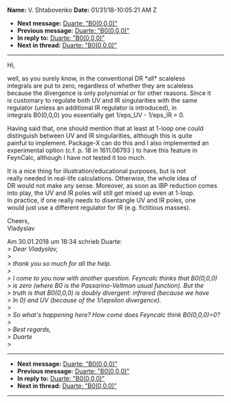**Name:** V. Shtabovenko
**Date:** 01/31/18-10:05:21 AM Z

  - **Next message:** [Duarte: "B0(0,0,0)"](1387.html)
  - **Previous message:** [Duarte: "B0(0,0,0)"](1385.html)
  - **In reply to:** [Duarte: "B0(0,0,0)"](1385.html)
  - **Next in thread:** [Duarte: "B0(0,0,0)"](1387.html)

-----

Hi,  

well, as you surely know, in the conventional DR \*all\* scaleless  
integrals are put to zero, regardless of whether they are scaleless  
because the divergence is only polynomial or for other reasons. Since
it  
is customary to regulate both UV and IR singularities with the same  
regulator (unless an additional IR regulator is introduced), in  
integrals B0(0,0,0) you essentially get 1/eps\_UV - 1/eps\_IR = 0.  

Having said that, one should mention that at least at 1-loop one could  
distinguish between UV and IR singularities, although this is quite  
painful to implement. Package-X can do this and I also implemented an  
experimental option (c.f. p. 18 in 1611.06793 ) to have this feature
in  
FeynCalc, although I have not tested it too much.  

It is a nice thing for illustration/educational purposes, but is not  
really needed in real-life calculations. Otherwise, the whole idea of  
DR would not make any sense. Moreover, as soon as IBP reduction comes  
into play, the UV and IR poles will still get mixed up even at 1-loop.  
In practice, if one really needs to disentangle UV and IR poles, one  
would just use a different regulator for IR (e.g. fictitious masses).  

Cheers,  
Vladyslav  

Am 30.01.2018 um 18:34 schrieb Duarte:  
*\> Dear Vladyslav,*  
*\>*  
*\> thank you so much for all the help.*  
*\>*  
*\> I come to you now with another question. Feyncalc thinks that
B0(0,0,0)*  
*\> is zero (where B0 is the Passarino-Veltman usual function). But
the*  
*\> truth is that B0(0,0,0) is doubly divergent: infrared (because we
have*  
*\> ln 0) and UV (because of the 1/\\epsilon divergence).*  
*\>*  
*\> So what's happening here? How come does Feyncalc think
B0(0,0,0)=0?*  
*\>*  
*\> Best regards,*  
*\> Duarte*  
*\>*  

-----

  - **Next message:** [Duarte: "B0(0,0,0)"](1387.html)
  - **Previous message:** [Duarte: "B0(0,0,0)"](1385.html)
  - **In reply to:** [Duarte: "B0(0,0,0)"](1385.html)
  - **Next in thread:** [Duarte: "B0(0,0,0)"](1387.html)

-----

